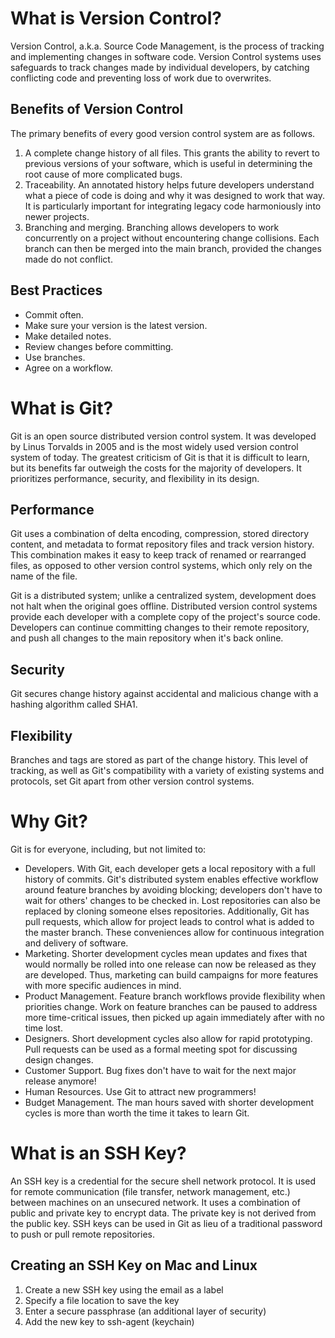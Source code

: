 # What is Version Control?

Version Control, a.k.a. Source Code Management, is the process of tracking and implementing changes in software code. Version Control systems uses safeguards to track changes made by individual developers, by catching conflicting code and preventing loss of work due to overwrites.

## Benefits of Version Control

The primary benefits of every good version control system are as follows.

1. A complete change history of all files. This grants the ability to revert to previous versions of your software, which is useful in determining the root cause of more complicated bugs.
2. Traceability. An annotated history helps future developers understand what a piece of code is doing and why it was designed to work that way. It is particularly important for integrating legacy code harmoniously into newer projects.
3. Branching and merging. Branching allows developers to work concurrently on a project without encountering change collisions. Each branch can then be merged into the main branch, provided the changes made do not conflict.

## Best Practices

- Commit often.
- Make sure your version is the latest version.
- Make detailed notes.
- Review changes before committing.
- Use branches.
- Agree on a workflow.

# What is Git?

Git is an open source distributed version control system. It was developed by Linus Torvalds in 2005 and is the most widely used version control system of today. The greatest criticism of Git is that it is difficult to learn, but its benefits far outweigh the costs for the majority of developers. It prioritizes performance, security, and flexibility in its design.

## Performance

Git uses a combination of delta encoding, compression, stored directory content, and metadata to format repository files and track version history. This combination makes it easy to keep track of renamed or rearranged files, as opposed to other version control systems, which only rely on the name of the file.

Git is a distributed system; unlike a centralized system, development does not halt when the original goes offline. Distributed version control systems provide each developer with a complete copy of the project's source code. Developers can continue committing changes to their remote repository, and push all changes to the main repository when it's back online.

## Security

Git secures change history against accidental and malicious change with a hashing algorithm called SHA1.

## Flexibility

Branches and tags are stored as part of the change history. This level of tracking, as well as Git's compatibility with a variety of existing systems and protocols, set Git apart from other version control systems.

# Why Git?

Git is for everyone, including, but not limited to:

- Developers. With Git, each developer gets a local repository with a full history of commits. Git's distributed system enables effective workflow around feature branches by avoiding blocking; developers don't have to wait for others' changes to be checked in. Lost repositories can also be replaced by cloning someone elses repositories. Additionally, Git has pull requests, which allow for project leads to control what is added to the master branch. These conveniences allow for continuous integration and delivery of software.
- Marketing. Shorter development cycles mean updates and fixes that would normally be rolled into one release can now be released as they are developed. Thus, marketing can build campaigns for more features with more specific audiences in mind.
- Product Management. Feature branch workflows provide flexibility when priorities change. Work on feature branches can be paused to address more time-critical issues, then picked up again immediately after with no time lost.
- Designers. Short development cycles also allow for rapid prototyping. Pull requests can be used as a formal meeting spot for discussing design changes.
- Customer Support. Bug fixes don't have to wait for the next major release anymore!
- Human Resources. Use Git to attract new programmers!
- Budget Management. The man hours saved with shorter development cycles is more than worth the time it takes to learn Git.

# What is an SSH Key?

An SSH key is a credential for the secure shell network protocol. It is used for remote communication (file transfer, network management, etc.) between machines on an unsecured network. It uses a combination of public and private key to encrypt data. The private key is not derived from the public key. SSH keys can be used in Git as lieu of a traditional password to push or pull remote repositories.

## Creating an SSH Key on Mac and Linux

1. Create a new SSH key using the email as a label
2. Specify a file location to save the key
3. Enter a secure passphrase (an additional layer of security)
4. Add the new key to ssh-agent (keychain)
